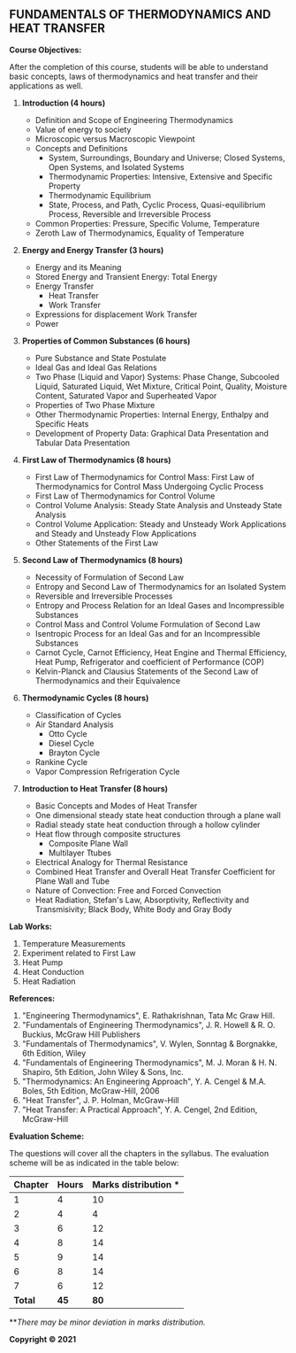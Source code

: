 ## FUNDAMENTALS OF THERMODYNAMICS AND HEAT TRANSFER

**Course Objectives:**

After the completion of this course, students will be able to understand basic concepts, laws of thermodynamics and heat transfer and their applications as well.

1. **Introduction (4 hours)**
    * Definition and Scope of Engineering Thermodynamics
    * Value of energy to society
    * Microscopic versus Macroscopic Viewpoint
    * Concepts and Definitions
        * System, Surroundings, Boundary and Universe; Closed Systems, Open Systems, and Isolated Systems
        * Thermodynamic Properties: Intensive, Extensive and Specific Property
        * Thermodynamic Equilibrium
        * State, Process, and Path, Cyclic Process, Quasi-equilibrium Process, Reversible and Irreversible Process
    * Common Properties: Pressure, Specific Volume, Temperature
    * Zeroth Law of Thermodynamics, Equality of Temperature

2. **Energy and Energy Transfer (3 hours)**
    * Energy and its Meaning
    * Stored Energy and Transient Energy: Total Energy
    * Energy Transfer
        * Heat Transfer
        * Work Transfer
    * Expressions for displacement Work Transfer
    * Power

3. **Properties of Common Substances (6 hours)**
    * Pure Substance and State Postulate
    * Ideal Gas and Ideal Gas Relations
    * Two Phase (Liquid and Vapor) Systems: Phase Change, Subcooled Liquid, Saturated Liquid, Wet Mixture, Critical Point, Quality, Moisture Content, Saturated Vapor and Superheated Vapor
    * Properties of Two Phase Mixture
    * Other Thermodynamic Properties: Internal Energy, Enthalpy and Specific Heats
    * Development of Property Data: Graphical Data Presentation and Tabular Data Presentation

4. **First Law of Thermodynamics (8 hours)**
    * First Law of Thermodynamics for Control Mass: First Law of Thermodynamics for Control Mass Undergoing Cyclic Process
    * First Law of Thermodynamics for Control Volume
    * Control Volume Analysis: Steady State Analysis and Unsteady State Analysis
    * Control Volume Application: Steady and Unsteady Work Applications and Steady and Unsteady Flow Applications
    * Other Statements of the First Law

5. **Second Law of Thermodynamics (8 hours)**
    * Necessity of Formulation of Second Law
    * Entropy and Second Law of Thermodynamics for an Isolated System
    * Reversible and Irreversible Processes
    * Entropy and Process Relation for an Ideal Gases and Incompressible Substances
    * Control Mass and Control Volume Formulation of Second Law
    * Isentropic Process for an Ideal Gas and for an Incompressible Substances
    * Carnot Cycle, Carnot Efficiency, Heat Engine and Thermal Efficiency, Heat Pump, Refrigerator and coefficient of Performance (COP)
    * Kelvin-Planck and Clausius Statements of the Second Law of Thermodynamics and their Equivalence

6. **Thermodynamic Cycles (8 hours)**
    * Classification of Cycles
    * Air Standard Analysis
        * Otto Cycle
        * Diesel Cycle
        * Brayton Cycle
    * Rankine Cycle
    * Vapor Compression Refrigeration Cycle

7. **Introduction to Heat Transfer (8 hours)**
    * Basic Concepts and Modes of Heat Transfer
    * One dimensional steady state heat conduction through a plane wall
    * Radial steady state heat conduction through a hollow cylinder
    * Heat flow through composite structures
        * Composite Plane Wall
        * Multilayer Ttubes
    * Electrical Analogy for Thermal Resistance
    * Combined Heat Transfer and Overall Heat Transfer Coefficient for Plane Wall and Tube
    * Nature of Convection: Free and Forced Convection
    * Heat Radiation, Stefan's Law, Absorptivity, Reflectivity and Transmisivity; Black Body, White Body and Gray Body

**Lab Works:**

1. Temperature Measurements
2. Experiment related to First Law
3. Heat Pump
4. Heat Conduction
5. Heat Radiation

**References:**

1. "Engineering Thermodynamics", E. Rathakrishnan, Tata Mc Graw Hill.
2. "Fundamentals of Engineering Thermodynamics", J. R. Howell & R. O. Buckius, McGraw Hill Publishers
3. "Fundamentals of Thermodynamics", V. Wylen, Sonntag & Borgnakke, 6th Edition, Wiley
4. "Fundamentals of Engineering Thermodynamics", M. J. Moran & H. N. Shapiro, 5th Edition, John Wiley & Sons, Inc.
5. "Thermodynamics: An Engineering Approach", Y. A. Cengel & M.A. Boles, 5th Edition, McGraw-Hill, 2006
6. "Heat Transfer", J. P. Holman, McGraw-Hill
7. "Heat Transfer: A Practical Approach", Y. A. Cengel, 2nd Edition, McGraw-Hill

**Evaluation Scheme:**

The questions will cover all the chapters in the syllabus. The evaluation scheme will be as indicated in the table below:

| Chapter | Hours | Marks distribution * |
|---|---|---|
| 1 | 4 | 10 |
| 2 | 4 | 4 |
| 3 | 6 | 12 |
| 4 | 8 | 14 |
| 5 | 9 | 14 |
| 6 | 8 | 14 |
| 7 | 6 | 12 |
| **Total** | **45** | **80** |

***There may be minor deviation in marks distribution.*

**Copyright &copy; 2021** 
